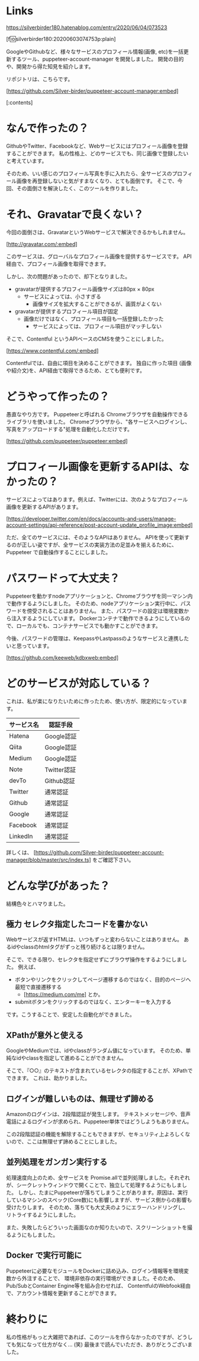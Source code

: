 <!-- 
title: アカウント画像一括更新ツールを作ったので、紹介と学びについて
date: 2020-06-04T07:35:23+09:00
draft: false
description: description
-->
# Links
https://silverbirder180.hatenablog.com/entry/2020/06/04/073523

[f:id:silverbirder180:20200603074753p:plain]

GoogleやGithubなど、様々なサービスのプロフィール情報(画像, etc)を一括更新するツール、puppeteer-account-manager を開発しました。
開発の目的や、開発から得た知見を紹介します。

リポジトリは、こちらです。

[https://github.com/Silver-birder/puppeteer-account-manager:embed]

[:contents]
# なんで作ったの？

GithubやTwitter、Facebookなど、Webサービスにはプロフィール画像を登録することができます。
私の性格上、どのサービスでも、同じ画像で登録したいと考えています。

そのため、いい感じのプロフィール写真を手に入れたら、全サービスのプロフィール画像を再登録しないと気がすまなくなり、とても面倒です。
そこで、今回、その面倒さを解決したく、このツールを作りました。

# それ、Gravatarで良くない？

今回の面倒さは、GravatarというWebサービスで解決できるかもしれません。

[http://gravatar.com/:embed]

このサービスは、グローバルなプロフィール画像を提供するサービスです。
API経由で、プロフィール画像を取得できます。

しかし、次の問題があったので、却下となりました。

* gravatarが提供するプロフィール画像サイズは80px × 80px
    * サービスによっては、小さすぎる
        * 画像サイズを拡大することができるが、画質がよくない
* gravatarが提供するプロフィール項目が固定
    * 画像だけではなく、プロフィール項目も一括登録したかった
        * サービスによっては、プロフィール項目がマッチしない

そこで、Contentful というAPIベースのCMSを使うことにしました。

[https://www.contentful.com/:embed]

Contentfulでは、自由に項目を決めることができます。
独自に作った項目 (画像や紹介文)を、API経由で取得できるため、とても便利です。

# どうやって作ったの？

愚直なやり方です。
Puppeteerと呼ばれる Chromeブラウザを自動操作できるライブラリを使いました。
Chromeブラウザから、"各サービスへログインし、写真をアップロードする"処理を自動化しただけです。

[https://github.com/puppeteer/puppeteer:embed]

# プロフィール画像を更新するAPIは、なかったの？

サービスによってはあります。例えば、Twitterには、次のようなプロフィール画像を更新するAPIがあります。

[https://developer.twitter.com/en/docs/accounts-and-users/manage-account-settings/api-reference/post-account-update_profile_image:embed]

ただ、全てのサービスには、そのようなAPIはありません。
APIを使って更新するのが正しい姿ですが、全サービスの実装方法の足並みを揃えるために、
Puppeteer で自動操作することにしました。

# パスワードって大丈夫？

Puppeteerを動かすnodeアプリケーションと、Chromeブラウザを同一マシン内で動作するようにしました。
そのため、nodeアプリケーション実行中に、パスワードを傍受されることはありません。
また、パスワードの設定は環境変数から注入するようにしています。
Dockerコンテナで動作できるようにしているので、ローカルでも、コンテナサービスでも動かすことができます。

今後、パスワードの管理は、KeepassやLastpassのようなサービスと連携したいと思っています。

[https://github.com/keeweb/kdbxweb:embed]

# どのサービスが対応している？

これは、私が楽になりたいために作ったため、使い方が、限定的になっています。

|  サービス名  |  認証手段  |
| ---- | ---- |
|  Hatena  |  Google認証  |
|  Qiita  |  Google認証  |
|  Medium  |  Google認証  |
|  Note  |  Twitter認証  |
|  devTo  |  Github認証  |
|  Twitter  |  通常認証  |
|  Github  |  通常認証  |
|  Google  |  通常認証  |
|  Facebook  |  通常認証  |
|  LinkedIn  |  通常認証  |

詳しくは、
[https://github.com/Silver-birder/puppeteer-account-manager/blob/master/src/index.ts] をご確認下さい。

# どんな学びがあった？

結構色々とハマりました。

## 極力 セレクタ指定したコードを書かない

Webサービスが返すHTMLは、いつもずっと変わらないことはありません。
あるidやclassのhtmlタグがずっと残り続けるとは限りません。

そこで、できる限り、セレクタを指定せずにブラウザ操作をするようにしました。
例えば、

* ボタンやリンクをクリックしてページ遷移するのではなく、目的のページへ最短で直接遷移する
    * [https://medium.com/me] とか。
* submitボタンをクリックするのではなく、エンターキーを入力する

です。こうすることで、安定した自動化ができました。

## XPathが意外と使える

GoogleやMediumでは、idやclassがランダム値になっています。
そのため、単純なidやclassを指定して進めることができません。

そこで、『○○』のテキストが含まれているセレクタの指定することが、XPathでできます。
これは、助かりました。

## ログインが難しいものは、無理せず諦める

Amazonのログインは、2段階認証が発生します。
テキストメッセージや、音声電話によるログインが求められ、Puppeteer単体ではどうしようもありません。

この2段階認証の機能を解除することもできますが、セキュリティ上よろしくないので、ここは無理せず諦めることにしました。

## 並列処理をガンガン実行する

処理速度向上のため、全サービスを Promise.allで並列処理しました。それぞれが、シークレットウィンドウで開くことで、独立して処理するようにもしました。
しかし、たまにPuppeteerが落ちてしまうことがあります。原因は、実行しているマシンのスペック(Core数)にも影響しますが、サービス側からの影響も受けたりします。
そのため、落ちても大丈夫のようにエラーハンドリングし、リトライするようにしました。

また、失敗したらどういった画面なのか知りたいので、スクリーンショットを撮るようにもしました。

## Docker で実行可能に

Puppeteerに必要なモジュールをDockerに詰め込み、ログイン情報等を環境変数から外注することで、
環境非依存の実行環境ができました。そのため、Pub/SubとContainer Engine等を組み合わせれば、
ContentfulのWebfook経由で、アカウント情報を更新することができます。

# 終わりに
私の性格がもっと大雑把であれば、このツールを作らなかったのですが、どうしても気になって仕方がなく... (笑)
最後まで読んでいただき、ありがとうございました。
